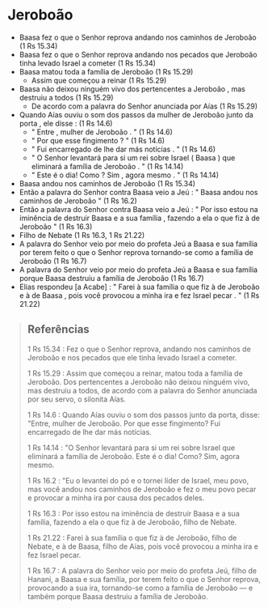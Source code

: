 # Jeroboão
- Baasa fez o que o Senhor reprova andando nos caminhos de Jeroboão (1 Rs 15.34)
- Baasa fez o que o Senhor reprova andando nos pecados que Jeroboão tinha levado Israel a cometer (1 Rs 15.34)
- Baasa matou toda a família de Jeroboão (1 Rs 15.29)
  - Assim que começou a reinar (1 Rs 15.29)
- Baasa não deixou ninguém vivo dos pertencentes a Jeroboão , mas destruiu a todos (1 Rs 15.29)
  - De acordo com a palavra do Senhor anunciada por Aías (1 Rs 15.29)
- Quando Aías ouviu o som dos passos da mulher de Jeroboão junto da porta , ele disse : (1 Rs 14.6)
  - " Entre , mulher de Jeroboão . " (1 Rs 14.6)
  - " Por que esse fingimento ? " (1 Rs 14.6)
  - " Fui encarregado de lhe dar más notícias . " (1 Rs 14.6)
  - " O Senhor levantará para si um rei sobre Israel ( Baasa ) que eliminará a família de Jeroboão . " (1 Rs 14.14)
  - " Este é o dia! Como ? Sim , agora mesmo . " (1 Rs 14.14)
- Baasa andou nos caminhos de Jeroboão (1 Rs 15.34)
- Então a palavra do Senhor contra Baasa veio a Jeú : " Baasa andou nos caminhos de Jeroboão " (1 Rs 16.2)
- Então a palavra do Senhor contra Baasa veio a Jeú : " Por isso estou na iminência de destruir Baasa e a sua família , fazendo a ela o que fiz à de Jeroboão " (1 Rs 16.3)
- Filho de Nebate (1 Rs 16.3, 1 Rs 21.22)
- A palavra do Senhor veio por meio do profeta Jeú a Baasa e sua família por terem feito o que o Senhor reprova tornando-se como a família de Jeroboão (1 Rs 16.7)
- A palavra do Senhor veio por meio do profeta Jeú a Baasa e sua família porque Baasa destruiu a família de Jeroboão (1 Rs 16.7)
- Elias respondeu \[a Acabe] : " Farei à sua família o que fiz à de Jeroboão e à de Baasa , pois você provocou a minha ira e fez Israel pecar . " (1 Rs 21.22)

> ## Referências
> 1 Rs 15.34 : Fez o que o Senhor reprova, andando nos caminhos de Jeroboão e nos pecados que ele tinha levado Israel a cometer.
>
> 1 Rs 15.29 : Assim que começou a reinar, matou toda a família de Jeroboão. Dos pertencentes a Jeroboão não deixou ninguém vivo, mas destruiu a todos, de acordo com a palavra do Senhor anunciada por seu servo, o silonita Aías.
>
> 1 Rs 14.6 : Quando Aías ouviu o som dos passos junto da porta, disse: "Entre, mulher de Jeroboão. Por que esse fingimento? Fui encarregado de lhe dar más notícias.
>
> 1 Rs 14.14 : "O Senhor levantará para si um rei sobre Israel que eliminará a família de Jeroboão. Este é o dia! Como? Sim, agora mesmo.
>
> 1 Rs 16.2 : "Eu o levantei do pó e o tornei líder de Israel, meu povo, mas você andou nos caminhos de Jeroboão e fez o meu povo pecar e provocar a minha ira por causa dos pecados deles.
>
> 1 Rs 16.3 : Por isso estou na iminência de destruir Baasa e a sua família, fazendo a ela o que fiz à de Jeroboão, filho de Nebate.
>
> 1 Rs 21.22 : Farei à sua família o que fiz à de Jeroboão, filho de Nebate, e à de Baasa, filho de Aías, pois você provocou a minha ira e fez Israel pecar.
>
> 1 Rs 16.7 : A palavra do Senhor veio por meio do profeta Jeú, filho de Hanani, a Baasa e sua família, por terem feito o que o Senhor reprova, provocando a sua ira, tornando-se como a família de Jeroboão — e também porque Baasa destruiu a família de Jeroboão.